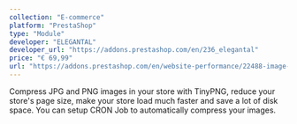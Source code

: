```yaml
---
collection: "E-commerce"
platform: "PrestaShop"
type: "Module"
developer: "ELEGANTAL"
developer_url: "https://addons.prestashop.com/en/236_elegantal"
price: "€ 69,99"
url: "https://addons.prestashop.com/en/website-performance/22488-image-compressor-with-tinypng.html"
---
```


Compress JPG and PNG images in your store with TinyPNG, reduce your store's
page size, make your store load much faster and save a lot of disk space. You
can setup CRON Job to automatically compress your images.
